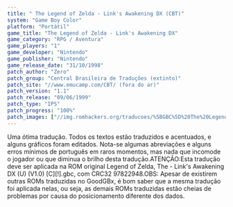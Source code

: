 ```yaml
---
title: " The Legend of Zelda - Link's Awakening DX (CBT)"
system: "Game Boy Color"
platform: "Portátil"
game_title: "The Legend of Zelda - Link's Awakening DX"
game_category: "RPG / Aventura"
game_players: "1"
game_developer: "Nintendo"
game_publisher: "Nintendo"
game_release_date: "31/10/1998"
patch_author: "Zero"
patch_group: "Central Brasileira de Traduções (extinto)"
patch_site: "//www.emucamp.com/CBT/ (fora do ar)"
patch_version: "1.1"
patch_release: "09/06/1999"
patch_type: "IPS"
patch_progress: "100%"
patch_images: ["//img.romhackers.org/traducoes/%5BGBC%5D%20The%20Legend%20of%20Zelda%20-%20Link's%20Awakening%20DX%20-%20CBT%20-%201.png","//img.romhackers.org/traducoes/%5BGBC%5D%20The%20Legend%20of%20Zelda%20-%20Link's%20Awakening%20DX%20-%20CBT%20-%202.png","//img.romhackers.org/traducoes/%5BGBC%5D%20The%20Legend%20of%20Zelda%20-%20Link's%20Awakening%20DX%20-%20CBT%20-%203.png"]
---
```

Uma ótima tradução. Todos os textos estão traduzidos e acentuados, e alguns gráficos foram editados. Nota-se algumas abreviações e alguns erros mínimos de português em raros momentos, mas nada que incomode o jogador ou que diminua o brilho desta tradução.ATENÇÃO:Esta tradução deve ser aplicada na ROM original Legend of Zelda, The - Link's Awakening DX (U) (V1.0) [C][!].gbc, com CRC32 97822948.OBS: Apesar de existirem outras ROMs traduzidas no GoodGBx, é bom saber que a mesma tradução foi aplicada nelas, ou seja, as demais ROMs traduzidas estão cheias de problemas por causa do posicionamento diferente dos dados.